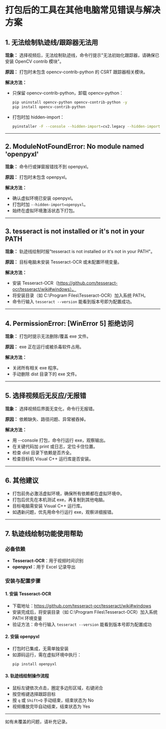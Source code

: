 # 打包后的工具在其他电脑常见错误与解决方案

## 1. 无法绘制轨迹线/跟踪器无法用
**现象：** 选择视频后，无法绘制轨迹线，命令行提示"无法初始化跟踪器，请确保已安装 OpenCV contrib 模块"。

**原因：** 打包时未包含 opencv-contrib-python 的 CSRT 跟踪器相关模块。

**解决方法：**
- 只保留 opencv-contrib-python，卸载 opencv-python：
  ```bash
  pip uninstall opencv-python opencv-contrib-python -y
  pip install opencv-contrib-python
  ```
- 打包时加 hidden-import：
  ```bash
  pyinstaller -F --console --hidden-import=cv2.legacy --hidden-import=cv2.legacy.TrackerCSRT_create --hidden-import=cv2.legacy.TrackerCSRT --hidden-import=cv2.TrackerCSRT_create --hidden-import=openpyxl Softwaretest.py
  ```

---

## 2. ModuleNotFoundError: No module named 'openpyxl'
**现象：** 命令行或弹窗报错找不到 openpyxl。

**原因：** 打包时未包含 openpyxl。

**解决方法：**
- 确认虚拟环境已安装 openpyxl。
- 打包时加 `--hidden-import=openpyxl`。
- 始终在虚拟环境激活状态下打包。

---

## 3. tesseract is not installed or it's not in your PATH
**现象：** 轨迹线绘制时报"tesseract is not installed or it's not in your PATH"。

**原因：** 目标电脑未安装 Tesseract-OCR 或未配置环境变量。

**解决方法：**
- 安装 Tesseract-OCR（https://github.com/tesseract-ocr/tesseract/wiki#windows）。
- 将安装目录（如 C:\Program Files\Tesseract-OCR）加入系统 PATH。
- 命令行输入 `tesseract --version` 能看到版本号即为配置成功。

---

## 4. PermissionError: [WinError 5] 拒绝访问
**现象：** 打包时提示无法删除/覆盖 exe 文件。

**原因：** exe 正在运行或被杀毒软件占用。

**解决方法：**
- 关闭所有相关 exe 程序。
- 手动删除 dist 目录下的 exe 文件。

---

## 5. 选择视频后无反应/无报错
**现象：** 选择视频后界面无变化，命令行无报错。

**原因：** 依赖缺失、路径问题、异常被吞掉。

**解决方法：**
- 用 --console 打包，命令行运行 exe，观察输出。
- 在关键代码加 print 或日志，定位卡住位置。
- 检查 dist 目录下依赖是否齐全。
- 检查目标机 Visual C++ 运行库是否安装。

---

## 6. 其他建议
- 打包前务必激活虚拟环境，确保所有依赖都在虚拟环境中。
- 打包后优先在本机测试 exe，再复制到其他电脑。
- 目标电脑需安装 Visual C++ 运行库。
- 如遇新问题，优先用命令行运行 exe，观察详细报错。

---

## 7. 轨迹线绘制功能使用帮助

### 必备依赖
- **Tesseract-OCR**：用于视频时间识别
- **openpyxl**：用于 Excel 记录导出

### 安装与配置步骤

#### 1. 安装 Tesseract-OCR
- 下载地址：https://github.com/tesseract-ocr/tesseract/wiki#windows
- 安装完成后，将安装目录（如 C:\Program Files\Tesseract-OCR）加入系统 PATH 环境变量
- 验证方法：命令行输入 `tesseract --version` 能看到版本号即为配置成功

#### 2. 安装 openpyxl
- 打包时已集成，无需单独安装
- 如源码运行，需在虚拟环境中执行：
  ```bash
  pip install openpyxl
  ```

#### 3. 轨迹线绘制操作流程
- 鼠标左键依次点击，圈定多边形区域，右键闭合
- 按空格键选择跟踪目标
- 按 `q` 或 `Shift+Q` 手动结束，结束状态为 No
- 视频播放完毕自动结束，结束状态为 Yes

---

如有未覆盖的问题，请补充记录。 